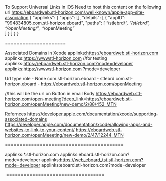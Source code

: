 To Support Universal Links in iOS
Need to host this content on the following url
https://eboardweb.stl-horizon.com/.well-known/apple-app-site-association
{
    "applinks": {
        "apps": [],
        "details": [
            {
                "appID": "994834805.com.stl-horizon.eboard",
                "paths": [
                    “/stlebrd/*”,
                    “/stlebrd”,
		    “/openMeeting/*”, 		   “/openMeeting”	
                ]
            }
        ]
    }
}

=====================

Associated Domains in Xcode
applinks:https://eboardweb.stl-horizon.com
applinks:https://wwwstl-horizon.com 
//for testing
applinks:https://eboardweb.stl-horizon.com?mode=developer
applinks:https://wwwstl-horizon.com ?mode=developer


Url type role - None
com.stl-horizon.eboard - stlebrd
com.stl-horizon.eboard - https://eboardweb.stl-horizon.com/openMeeting


//this will be the url on Button in email Body
https://eboardweb.stl-horizon.com/open-meeting?deep_link=https://eboardweb.stl-horizon.com/openMeeting/new-demo/2/88/452_MTN 


Refernces
https://developer.apple.com/documentation/xcode/supporting-associated-domains 
https://developer.apple.com/documentation/xcode/allowing-apps-and-websites-to-link-to-your-content/
https://eboardweb.stl-horizon.com/openMeeeting/new-demo/2/47/12244_MTN


=========================================


applinks:*.stl-horizon.com
applinks:eboard.stl-horizon.com?mode=developer
applinks:https://web_eboard_tst.stl-horizon.com?mode=developer
applinks:eboard.stl-horizon.com?mode=developer

 ==================================

